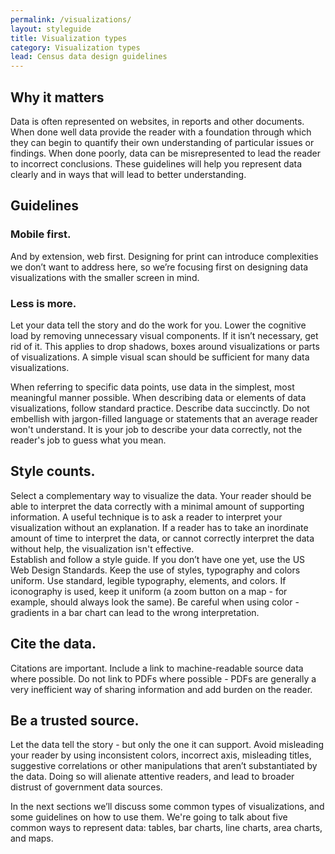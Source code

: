 ```yaml
---
permalink: /visualizations/
layout: styleguide
title: Visualization types
category: Visualization types
lead: Census data design guidelines
---
```


## Why it matters
Data is often represented on websites, in reports and other documents. When done well data provide the reader with a foundation through which they can begin to quantify their own understanding of particular issues or findings. When done poorly, data can be misrepresented to lead the reader to incorrect conclusions. These guidelines will help you represent data clearly and in ways that will lead to better understanding.

## Guidelines
### Mobile first.
And by extension, web first.  Designing for print can introduce complexities we don’t want to address here, so we’re focusing first on designing data visualizations with the smaller screen in mind.  
### Less is more.  
Let your data tell the story and do the work for you.  Lower the cognitive load by removing unnecessary visual components. If it isn’t necessary, get rid of it.  This applies to drop shadows, boxes around visualizations or parts of visualizations.   A simple visual scan should be sufficient for many data visualizations.   

When referring to specific data points, use data in the simplest, most meaningful manner possible. When describing data or elements of data visualizations, follow standard practice. Describe data succinctly. Do not embellish with jargon-filled language or statements that an average reader won't understand. It is your job to describe your data correctly, not the reader's job to guess what you mean.
## Style counts. 

Select a complementary way to visualize the data. Your reader should be able to interpret the data correctly with a minimal amount of supporting information.  A useful technique is to ask a reader to interpret your visualization without an explanation. If a reader has to take an inordinate amount of time to interpret the data, or cannot correctly interpret the data without help, the visualization isn't effective.  
Establish and follow a style guide.  If you don’t have one yet, use the US Web Design Standards. Keep the use of styles, typography and colors uniform.  Use standard, legible typography, elements, and colors.  If iconography is used, keep it uniform (a zoom button on a map - for example, should always look the same).  Be careful when using color - gradients in a bar chart can lead to the wrong interpretation. 
## Cite the data. 
Citations are important. Include a link to machine-readable source data where possible.  Do not link to PDFs where possible - PDFs are generally a very inefficient way of sharing information and add burden on the reader. 
## Be a trusted source. 
Let the data tell the story - but only the one it can support.  Avoid misleading your reader by using inconsistent colors, incorrect axis, misleading titles, suggestive correlations or other manipulations that aren’t substantiated by the data.  Doing so will alienate attentive readers, and lead to broader distrust of government data sources.  

In the next sections we’ll discuss some common types of visualizations, and some guidelines on how to use them. We're going to talk about five common ways to represent data: tables, bar charts, line charts, area charts, and maps. 

